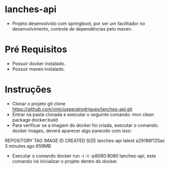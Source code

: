 # lanches-api
- Projeto desenvolvido com springboot, por ser um facilitador no desenvolvimento, controle de dependências pelo maven.

# Pré Requisitos
- Possuir docker instalado.
- Possuir maven instalado.

# Instruções

- Clonar o projeto git clone https://github.com/viniciusperalrodrigues/lanches-api.git
- Entrar na pasta clonada e executar o seguinte comando: mvn clean package docker:build
- Para verificar se a imagem do docker foi criada, executar o comando: docker images, deverá aparecer algo parecido com isso:

REPOSITORY          TAG                 IMAGE ID            CREATED             SIZE
lanches-api         latest              a29188f125ac        3 minutes ago       659MB

- Executar o comando docker run -i -t -p8080:8080 lanches-api, este comando irá inicializar o projeto dentro do docker.
